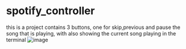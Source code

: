 # spotify_controller
this is a project contains 3 buttons, one for skip,previous and pause the song that is playing, with also showing the current song playing in the terminal
![image](https://github.com/user-attachments/assets/ba78cd82-a280-4d64-ad8c-a2a282234587)
